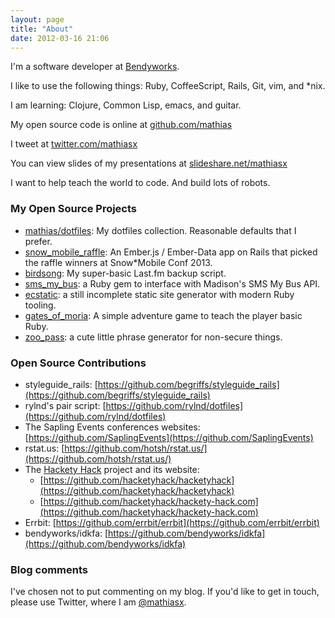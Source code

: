 ```yaml
---
layout: page
title: "About"
date: 2012-03-16 21:06
---
```


I'm a software developer at [Bendyworks](http://bendyworks.com).

I like to use the following things: Ruby, CoffeeScript, Rails, Git, vim, and *nix.

I am learning: Clojure, Common Lisp, emacs, and guitar.

My open source code is online at [github.com/mathias](https://github.com/mathias)

I tweet at [twitter.com/mathiasx](https://twitter.com/mathiasx)

You can view slides of my presentations at [slideshare.net/mathiasx](http://www.slideshare.net/mathiasx)

I want to help teach the world to code. And build lots of robots.
<p></p>

### My Open Source Projects

* [mathias/dotfiles](https://github.com/mathias/dotfiles): My dotfiles collection. Reasonable defaults that I prefer.
* [snow_mobile_raffle](https://github.com/mathias/snow_mobile_raffle): An Ember.js / Ember-Data app on Rails that picked the raffle winners at Snow*Mobile Conf 2013.
* [birdsong](https://github.com/mathias/birdsong): My super-basic Last.fm backup script.
* [sms_my_bus](https://github.com/mathias/sms_my_bus): a Ruby gem to interface with Madison's SMS My Bus API. 
* [ecstatic](https://github.com/mathias/ecstatic): a still incomplete static site generator with modern Ruby tooling.
* [gates_of_moria](https://github.com/mathias/gates_of_moria): A simple adventure game to teach the player basic Ruby.
* [zoo_pass](https://github.com/mathias/zoo_pass): a cute little phrase generator for non-secure things.

### Open Source Contributions

* styleguide_rails: [https://github.com/begriffs/styleguide_rails](https://github.com/begriffs/styleguide_rails)
* rylnd's pair script: [https://github.com/rylnd/dotfiles](https://github.com/rylnd/dotfiles)
* The Sapling Events conferences websites: [https://github.com/SaplingEvents](https://github.com/SaplingEvents)
* rstat.us: [https://github.com/hotsh/rstat.us/](https://github.com/hotsh/rstat.us/)
* The [Hackety Hack](http://hackety.com) project and its website:
  * [https://github.com/hacketyhack/hacketyhack](https://github.com/hacketyhack/hacketyhack)
  * [https://github.com/hacketyhack/hackety-hack.com](https://github.com/hacketyhack/hackety-hack.com)
* Errbit: [https://github.com/errbit/errbit](https://github.com/errbit/errbit)
* bendyworks/idkfa: [https://github.com/bendyworks/idkfa](https://github.com/bendyworks/idkfa)

### Blog comments

I've chosen not to put commenting on my blog. If you'd like to get in touch, please use Twitter, where I am [@mathiasx](https://www.twitter.com/mathiasx).
